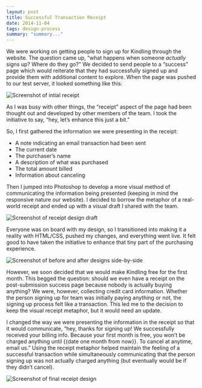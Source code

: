 ```yaml
---
layout: post
title: Successful Transaction Receipt
date: 2014-11-04
tags: design-process
summary: "summary..."
---
```


We were working on getting people to sign up for Kindling through the website. The question came up, “what happens when someone *actually* signs up? Where do they go?” We decided to send people to a “success” page which would reiterate that they had successfully signed up and provide them with additional content to explore. When the page was pushed to our test server, it looked something like this:


![Screenshot of intial receipt](http://jim-nielsen.com/blog/assets/img/2014/receipt-initial.png "Note the barebones receipt?")

As I was busy with other things, the “receipt” aspect of the page had been thought out and developed by other members of the team. I took the initiative to say, “hey, let’s enhance this just a bit.” 

So, I first gathered the information we were presenting in the receipt:

- A note indicating an email transaction had been sent
- The current date
- The purchaser’s name
- A description of what was purchased
- The total amount billed
- Information about canceling

Then I jumped into Photoshop to develop a more visual method of communicating the information being presented (keeping in mind the responsive nature our website). I decided to borrow the metaphor of a real-world receipt and ended up with a visual draft I shared with the team.

![Screenshot of receipt design draft](http://jim-nielsen.com/blog/assets/img/2014/receipt-first-draft.png)

Everyone was on board with my design, so I transitioned into making it a reality with HTML/CSS, pushed my changes, and everything went live. It felt good to have taken the initiative to enhance that tiny part of the purchasing experience.

![Screenshot of before and after designs side-by-side](http://jim-nielsen.com/blog/assets/img/2014/receipt-side-by-side.png "Before and after comparison")

However, we soon decided that we would make Kindling free for the first month. This begged the question: should we even have a receipt on the post-submission success page because nobody is actually buying anything? We were, however, collecting credit card information. Whether the person signing up for team was initially paying anything or not, the signing up process felt like a transaction. This led me to the decision to keep the visual receipt metaphor, but it would need an update.

I changed the way we were presenting the information in the receipt so that it would communicate, “hey, thanks for signing up! We successfully received your billing info. Because your first month is free, you won’t be charged anything until {{date one month from now}}. To cancel at anytime, email us.” Using the receipt metaphor helped maintain the feeling of a successful transaction while simultaneously communicating that the person signing up was not actually charged anything (but eventually would be if they didn’t cancel).

![Screenshot of final receipt design](http://jim-nielsen.com/blog/assets/img/2014/receipt-final.png)